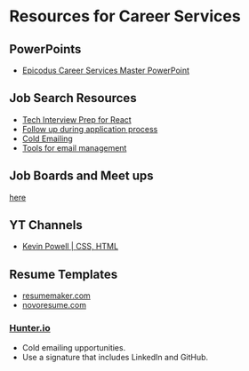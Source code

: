# Resources for Career Services

## PowerPoints
* [Epicodus Career Services Master PowerPoint](https://docs.google.com/presentation/d/1PZE0OMnYMEK7b3babofYeS-4S7flGT8U49Y9b_COBk4/)

## Job Search Resources
* [Tech Interview Prep for React](https://www.learnhowtoprogram.com/react/react-fundamentals/technical-interview-preparation-react-fundamentals)
* [Follow up during application process](https://www.learnhowtoprogram.com/react/react-fundamentals/following-up-during-the-job-application-process)
* [Cold Emailing](https://www.learnhowtoprogram.com/react/react-fundamentals/expand-your-job-search-network-through-cold-emailing)
* [Tools for email management](https://www.learnhowtoprogram.com/react/react-fundamentals/tools-for-email-management)

## Job Boards and Meet ups
[here](https://www.learnhowtoprogram.com/internship-and-job-search/applying-for-internships-and-jobs/job-boards)

## YT Channels
* [Kevin Powell | CSS, HTML](https://www.youtube.com/kevinpowell)


## Resume Templates
* [resumemaker.com](https://discord.com/channels/683732812045484085/1029043457563557918/1063133230053720126)
* [novoresume.com](https://novoresume.com/resume-templates?utm_source=brand_america_oceania&utm_medium=google_ads&gclid=Cj0KCQiAic6eBhCoARIsANlox85sfAdazk2HX3SCJ4bpR1eJJ0UYJ6-T3S795rQwEvFJJOcLEBMEiPEaAkaaEALw_wcB)


### [Hunter.io](https://hunter.io/)
* Cold emailing upportunities.
* Use a signature that includes LinkedIn and GitHub.